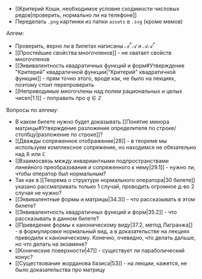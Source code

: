 - [[Критерий Коши, необходимое условие сходимости числовых рядов|проверить, нормально ли на телефоне]]
- Переделать `.png` картинки из папки `assets` в `.svg` (кроме мемов)

Алгем:
- Проверить, верно ли в билетах написаны $\mathcal{A}^{*}\mathcal{A}$ и $\mathcal{A}\mathcal{A}^{*}$
- [[Простейшие свойства многочленов]] - не хватает свойств многочленов
- [[Эквивалентность квадратичных функций и форм#Утверждение "Критерий" квадратичной функции|"Критерий" квадратичной функции]] - прям точно этого, вроде как, не было на лекциях, поэтому стоит перепроверить
- [[Неприводимые многочлены над полем рациональных и целых чисел|1.1]] - поправить про $q \in \mathbb{Z}$

Вопросы по алгему:
- В каком билете нужно будет доказывать [[Понятие минора матрицы#Утверждение разложение определителя по строке/столбцу|разложение по строке]]?
- [[Дважды сопряженное отображение|28]] - в теореме мы используем комплексное сопряжение, но находимся не обязательно над $\mathbb{R}$ или $\mathbb{C}$
- [[Взаимосвязь между инвариантными подпространствами линейного преобразования и сопряженного к нему|29.1]] - нужно ли, чтобы оператор был нормальным?
- Так как в [[Теорема о структуре нормального оператора|30 билете]] указано рассматривать только 1 случай, проводить огромное д-во 2 случая не нужно?
- [[Эквивалентные формы и матрицы|34.3]] - что рассказывать в этом билете?
- [[Эквивалентность квадратичных функций и форм|35.2]] - что рассказывать в данном билете?
- [[Приведение формы к каноническому виду|37.2, метод Лагранжа]] - в формулировке нормальный вид, а в доказательстве на лекциях приводили к каноническому. Конечно, очевидно, что делать дальше, но что делать на экзамене?
- [[Конические поверхности|47]] - существует ли параболический конус?
- [[Существование жорданова базиса|53]] - на лекции, кажется, не было доказательства про матрицу
